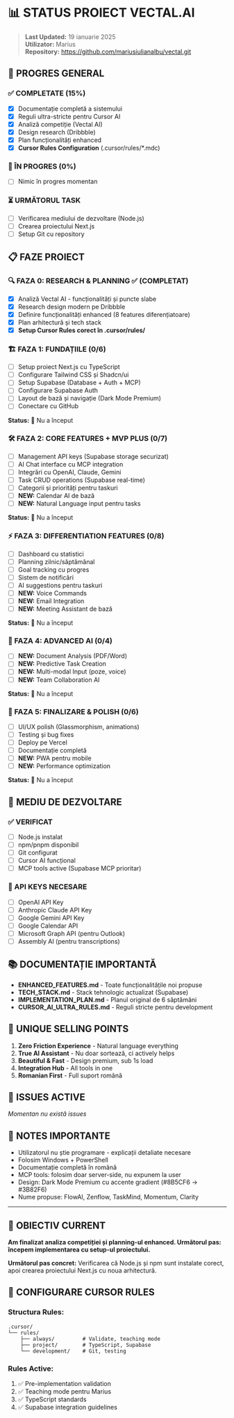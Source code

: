 # 📊 STATUS PROIECT VECTAL.AI

> **Last Updated:** 19 ianuarie 2025  
> **Utilizator:** Marius  
> **Repository:** https://github.com/mariusiulianalbu/vectal.git

## 🚀 PROGRES GENERAL

### ✅ COMPLETATE (15%)
- [x] Documentație completă a sistemului
- [x] Reguli ultra-stricte pentru Cursor AI
- [x] Analiză competiție (Vectal AI)
- [x] Design research (Dribbble)
- [x] Plan funcționalități enhanced
- [x] **Cursor Rules Configuration** (.cursor/rules/*.mdc)

### 🔄 ÎN PROGRES (0%)
- [ ] Nimic în progres momentan

### ⏳ URMĂTORUL TASK
- [ ] Verificarea mediului de dezvoltare (Node.js)
- [ ] Crearea proiectului Next.js
- [ ] Setup Git cu repository

## 📋 FAZE PROIECT

### 🔍 FAZA 0: RESEARCH & PLANNING ✅ (COMPLETAT)
- [x] Analiză Vectal AI - funcționalități și puncte slabe
- [x] Research design modern pe Dribbble
- [x] Definire funcționalități enhanced (8 features diferențiatoare)
- [x] Plan arhitectură și tech stack
- [x] **Setup Cursor Rules corect în .cursor/rules/**

### 🏗️ FAZA 1: FUNDAȚIILE (0/6)
- [ ] Setup proiect Next.js cu TypeScript
- [ ] Configurare Tailwind CSS și Shadcn/ui  
- [ ] Setup Supabase (Database + Auth + MCP)
- [ ] Configurare Supabase Auth
- [ ] Layout de bază și navigație (Dark Mode Premium)
- [ ] Conectare cu GitHub

**Status:** 🔴 Nu a început

### 🛠️ FAZA 2: CORE FEATURES + MVP PLUS (0/7)
- [ ] Management API keys (Supabase storage securizat)
- [ ] AI Chat interface cu MCP integration
- [ ] Integrări cu OpenAI, Claude, Gemini
- [ ] Task CRUD operations (Supabase real-time)
- [ ] Categorii și priorități pentru taskuri
- [ ] **NEW:** Calendar AI de bază
- [ ] **NEW:** Natural Language input pentru tasks

**Status:** 🔴 Nu a început

### ⚡ FAZA 3: DIFFERENTIATION FEATURES (0/8)
- [ ] Dashboard cu statistici
- [ ] Planning zilnic/săptămânal
- [ ] Goal tracking cu progres
- [ ] Sistem de notificări
- [ ] AI suggestions pentru taskuri
- [ ] **NEW:** Voice Commands
- [ ] **NEW:** Email Integration
- [ ] **NEW:** Meeting Assistant de bază

**Status:** 🔴 Nu a început

### 🚀 FAZA 4: ADVANCED AI (0/4)
- [ ] **NEW:** Document Analysis (PDF/Word)
- [ ] **NEW:** Predictive Task Creation
- [ ] **NEW:** Multi-modal Input (poze, voice)
- [ ] **NEW:** Team Collaboration AI

**Status:** 🔴 Nu a început

### 🎨 FAZA 5: FINALIZARE & POLISH (0/6)
- [ ] UI/UX polish (Glassmorphism, animations)
- [ ] Testing și bug fixes
- [ ] Deploy pe Vercel
- [ ] Documentație completă
- [ ] **NEW:** PWA pentru mobile
- [ ] **NEW:** Performance optimization

**Status:** 🔴 Nu a început

## 🔧 MEDIU DE DEZVOLTARE

### ✅ VERIFICAT
- [ ] Node.js instalat
- [ ] npm/pnpm disponibil  
- [ ] Git configurat
- [ ] Cursor AI funcțional
- [ ] MCP tools active (Supabase MCP prioritar)

### 🔑 API KEYS NECESARE
- [ ] OpenAI API Key
- [ ] Anthropic Claude API Key
- [ ] Google Gemini API Key
- [ ] Google Calendar API
- [ ] Microsoft Graph API (pentru Outlook)
- [ ] Assembly AI (pentru transcriptions)

## 📚 DOCUMENTAȚIE IMPORTANTĂ

- **ENHANCED_FEATURES.md** - Toate funcționalitățile noi propuse
- **TECH_STACK.md** - Stack tehnologic actualizat (Supabase)
- **IMPLEMENTATION_PLAN.md** - Planul original de 6 săptămâni
- **CURSOR_AI_ULTRA_RULES.md** - Reguli stricte pentru development

## 🎯 UNIQUE SELLING POINTS

1. **Zero Friction Experience** - Natural language everything
2. **True AI Assistant** - Nu doar sortează, ci actively helps
3. **Beautiful & Fast** - Design premium, sub 1s load
4. **Integration Hub** - All tools in one
5. **Romanian First** - Full suport română

## 🐛 ISSUES ACTIVE

*Momentan nu există issues*

## 📝 NOTES IMPORTANTE

- Utilizatorul nu știe programare - explicații detaliate necesare
- Folosim Windows + PowerShell
- Documentație completă în română
- MCP tools: folosim doar server-side, nu expunem la user
- Design: Dark Mode Premium cu accente gradient (#8B5CF6 → #3B82F6)
- Nume propuse: FlowAI, Zenflow, TaskMind, Momentum, Clarity

---

## 🎯 OBIECTIV CURRENT

**Am finalizat analiza competiției și planning-ul enhanced. Următorul pas: începem implementarea cu setup-ul proiectului.**

**Următorul pas concret:** Verificarea că Node.js și npm sunt instalate corect, apoi crearea proiectului Next.js cu noua arhitectură. 

## 🔧 CONFIGURARE CURSOR RULES

### Structura Rules:
```
.cursor/
└── rules/
    ├── always/         # Validate, teaching mode
    ├── project/        # TypeScript, Supabase
    └── development/    # Git, testing
```

### Rules Active:
1. ✅ Pre-implementation validation
2. ✅ Teaching mode pentru Marius
3. ✅ TypeScript standards
4. ✅ Supabase integration guidelines 
